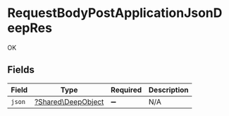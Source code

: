 # RequestBodyPostApplicationJsonDeepRes

OK


## Fields

| Field                                                   | Type                                                    | Required                                                | Description                                             |
| ------------------------------------------------------- | ------------------------------------------------------- | ------------------------------------------------------- | ------------------------------------------------------- |
| `json`                                                  | [?Shared\DeepObject](../../Models/Shared/DeepObject.md) | :heavy_minus_sign:                                      | N/A                                                     |